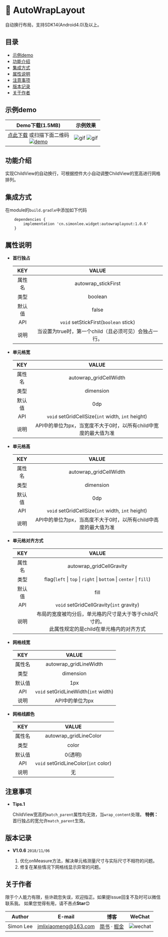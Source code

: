 # :star2:&nbsp;AutoWrapLayout

自动换行布局，支持SDK14(Android4.0)及以上。

## 目录

* [示例demo](#示例demo)
* [功能介绍](#功能介绍)
* [集成方式](#集成方式)
* [属性说明](#属性说明)
* [注意事项](#注意事项)
* [版本记录](#版本记录)
* [关于作者](#关于作者)

## 示例demo

|Demo下载(1.5MB)|示例效果|
|:---:|:---:|
|[点此下载](http://fir.im/SLWidget) 或扫描下面二维码<br/>[![demo](../download.png)](http://fir.im/SLWidget  "扫码下载示例程序")|![gif](./demo_autowraplayout.png)&#32;&#32;&#32;![gif](./demo_autowraplayout.gif)|

## 功能介绍

实现ChildView的自动换行，可根据控件大小自动调整ChildView的宽高进行网格排列。

## 集成方式

在module的`build.gradle`中添加如下代码
```
    dependencies {
        implementation 'cn.simonlee.widget:autowraplayout:1.0.6'
    }
```

## 属性说明

* **首行独占**

    |KEY|VALUE|
    |:---:|:---:|
    |属性名|autowrap_stickFirst|
    |类型|boolean|
    |默认值|false|
    |API|`void` setStickFirst(`boolean` stick)|
    |说明|当设置为true时，第一个child（且必须可见）会独占一行。|

* **单元格宽**

    |KEY|VALUE|
    |:---:|:---:|
    |属性名|autowrap_gridCellWidth|
    |类型|dimension|
    |默认值|0dp|
    |API|`void` setGridCellSize(`int` width, `int` height)|
    |说明|API中的单位为px，当宽度不大于0时，以所有child中宽度的最大值为准|

* **单元格高**

    |KEY|VALUE|
    |:---:|:---:|
    |属性名|autowrap_gridCellWidth|
    |类型|dimension|
    |默认值|0dp|
    |API|`void` setGridCellSize(`int` width, `int` height)|
    |说明|API中的单位为px，当高度不大于0时，以所有child中高度的最大值为准|

* **单元格对齐方式**

    |KEY|VALUE|
    |:---:|:---:|
    |属性名|autowrap_gridCellGravity|
    |类型|flag(`left` &#124; `top` &#124; `right` &#124; `bottom` &#124; `center` &#124; `fill`)|
    |默认值|fill|
    |API|`void` setGridCellGravity(`int` gravity)|
    |说明|布局的宽度被均分后，单元格的尺寸是大于等于child尺寸的。<br/>此属性规定的是child在单元格内的对齐方式|

* **网格线宽**

    |KEY|VALUE|
    |:---:|:---:|
    |属性名|autowrap_gridLineWidth|
    |类型|dimension|
    |默认值|1px|
    |API|`void` setGridLineWidth(`int` width)|
    |说明|API中的单位为px|

* **网格线颜色**

    |KEY|VALUE|
    |:---:|:---:|
    |属性名|autowrap_gridLineColor|
    |类型|color|
    |默认值|0(透明)|
    |API|`void` setGridLineColor(`int` color)|
    |说明|无|

## 注意事项

* **Tips.1**

    ChildView宽高的`match_parent`属性均无效，当`wrap_content`处理。
    **特例：** 首行独占的宽允许`match_parent`生效。

## 版本记录

*  **V1.0.6**   `2018/11/06`

    1. 优化onMeasure方法，解决单元格测量尺寸与实际尺寸不相符的问题。
    2. 修复在某些情况下网格线显示异常的问题。

## 关于作者

限于个人能力有限，些许疏忽失误，欢迎指正。如果提Issue回复不及时可以微信联系我。
如果您觉得有用，请不吝点**Star**:blush:

|Author|E-mail|博客|WeChat|
|:---:|:---:|:---:|:---:|
|Simon Lee|jmlixiaomeng@163.com|[简书](https://www.jianshu.com/u/c35bd597dafb) · [掘金](https://juejin.im/user/5a38846b6fb9a04528469a89)|![wechat](../wechat.png)|

